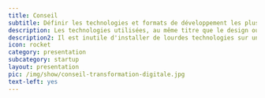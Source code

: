 ```yaml
---
title: Conseil
subtitle: Définir les technologies et formats de développement les plus pertinents
description: Les technologies utilisées, au même titre que le design ou les fonctionnalités, sont une <b>question de choix</b>, l'important est de faire les bons. Notre éxperience en projets start-up est mise à votre disposition. Nos experts vous aident à prendre les décisions de départ qui determineront <b>la conduite du projet et les résultats</b> qui suivront.
description2: Il est inutile d'installer de lourdes technologies sur un simple site web qui n'aspire pas à évoluer. A l'inverse, nous recevons parfois des entreprises pour qui une agence web ou un indépendant a bricolé une plateforme ou site web limité techniquement. <b>Les bons conseils sont élémentaires</b> et permettent bien souvent d'éviter de lourdes dépenses de maintenance par la suite, voire de refonte pour les plus mal accompagnés.
icon: rocket
category: presentation
subcategory: startup
layout: presentation
pic: /img/show/conseil-transformation-digitale.jpg
text-left: yes
---
```

